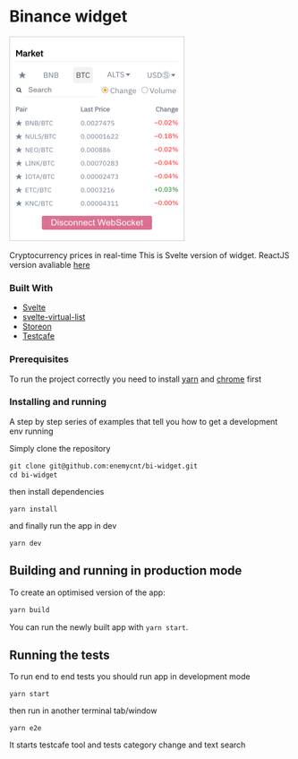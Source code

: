 # Binance widget

<img src="./public/main.png" width="313" height="365" alt="widget">

Cryptocurrency prices in real-time
This is Svelte version of widget. ReactJS version avaliable [here](https://github.com/enemycnt/bi-widget)

### Built With

* [Svelte](https://svelte.dev/)
* [svelte-virtual-list](https://github.com/sveltejs/svelte-virtual-list)
* [Storeon](https://github.com/storeon/svelte)
* [Testcafe](https://devexpress.github.io/testcafe/)

### Prerequisites

To run the project correctly you need to install [yarn](https://classic.yarnpkg.com/en/docs/install/) and [chrome](https://www.google.com/chrome/) first


### Installing and running

A step by step series of examples that tell you how to get a development env running

Simply clone the repository

```
git clone git@github.com:enemycnt/bi-widget.git
cd bi-widget
```

then install dependencies

```
yarn install
```

and finally run the app in dev

```
yarn dev
```

## Building and running in production mode

To create an optimised version of the app:

```bash
yarn build
```

You can run the newly built app with `yarn start`.

## Running the tests

To run end to end tests you should run app in development mode

```
yarn start
```

then run in another terminal tab/window 

```
yarn e2e
```
It starts testcafe tool and tests category change and text search





